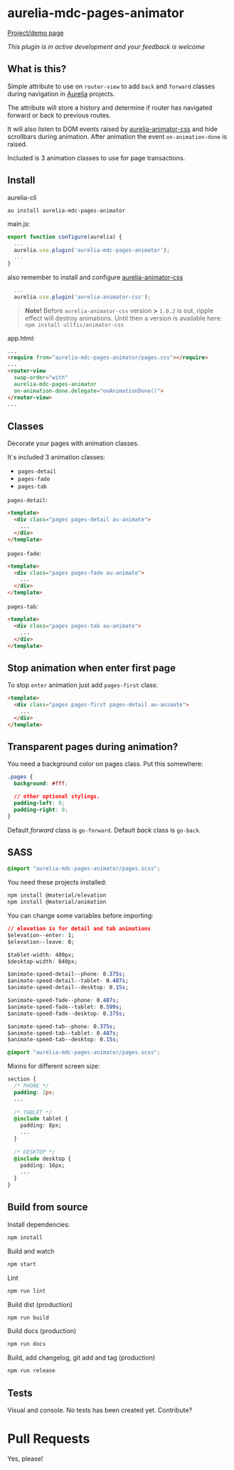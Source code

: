 # aurelia-mdc-pages-animator

[Project/demo page](https://ullfis.github.io/aurelia-mdc-pages-animator)

_This plugin is in active development and your feedback is welcome_

## What is this?

Simple attribute to use on `router-view` to add `back` and `forward` classes during navigation in [Aurelia](http://aurelia.io) projects.

The attribute will store a history and determine if router has navigated forward or back to previous routes.

It will also listen to DOM events raised by [aurelia-animator-css](https://github.com/aurelia/animator-css) and hide scrollbars during animation. After animation the event `on-animation-done` is raised.

Included is 3 animation classes to use for page transactions.

## Install

aurelia-cli

```bash
au install aurelia-mdc-pages-animator
```

main.js:

```js
export function configure(aurelia) {
  ...
  aurelia.use.plugin('aurelia-mdc-pages-animator');
  ...
}
```

also remember to install and configure [aurelia-animator-css](https://github.com/aurelia/animator-css)

```js
  ...
  aurelia.use.plugin('aurelia-animator-css');
```

> **Note!** Before `aurelia-animator-css` version **>** `1.0.2` is out, ripple effect will destroy animations. Until then a version is available here: `npm install ullfis/animator-css`

app.html:

```html
...
<require from="aurelia-mdc-pages-animator/pages.css"></require>
...
<router-view 
  swap-order="with"
  aurelia-mdc-pages-animator
  on-animation-done.delegate="onAnimationDone()">
</router-view>
...
```

## Classes

Decorate your pages with animation classes.

It`s included 3 animation classes:

- `pages-detail`
- `pages-fade`
- `pages-tab`

`pages-detail`:

```html
<template>
  <div class="pages pages-detail au-animate">
    ...
  </div>
</template>
```


`pages-fade`:

```html
<template>
  <div class="pages pages-fade au-animate">
    ...
  </div>
</template>
```

`pages-tab`:

```html
<template>
  <div class="pages pages-tab au-animate">
    ...
  </div>
</template>
```

## Stop animation when enter first page

To stop `enter` animation just add `pages-first` class:

```html
<template>
  <div class="pages pages-first pages-detail au-animate">
    ...
  </div>
</template>
```

## Transparent pages during animation?

You need a background color on pages class. Put this somewhere:

```css
.pages {
  background: #fff;

  // other optional stylings.
  padding-left: 0;
  padding-right: 0;
}
```

Default *forward* class is `go-forward`. Default *back* class is `go-back`.

## SASS

```css
@import "aurelia-mdc-pages-animator/pages.scss";
```

You need these projects installed:

```bash
npm install @material/elevation
npm install @material/animation
```

You can change some variables before importing:

```css
// elevation is for detail and tab animations
$elevation--enter: 1;
$elevation--leave: 0;

$tablet-width: 480px;
$desktop-width: 840px;          

$animate-speed-detail--phone: 0.375s;
$animate-speed-detail--tablet: 0.487s;
$animate-speed-detail--desktop: 0.15s;

$animate-speed-fade--phone: 0.487s;
$animate-speed-fade--tablet: 0.599s;
$animate-speed-fade--desktop: 0.375s;

$animate-speed-tab--phone: 0.375s;
$animate-speed-tab--tablet: 0.487s;
$animate-speed-tab--desktop: 0.15s;

@import "aurelia-mdc-pages-animator/pages.scss";
```

Mixins for different screen size:

```css
section {
  /* PHONE */
  padding: 2px;
  ...
  
  /* TABLET */
  @include tablet {
    padding: 8px;
    ...
  }
  
  /* DESKTOP */
  @include desktop {
    padding: 16px;
    ...
  }
}
```

## Build from source

Install dependencies:

```bash
npm install
```

Build and watch

```bash
npm start
```

Lint

```bash
npm run lint
```

Build dist (production)

```bash
npm run build
```

Build docs (production)

```bash
npm run docs
```

Build, add changelog, git add and tag (production)

```bash
npm run release
```

## Tests

Visual and console. No tests has been created yet. Contribute?

# Pull Requests

Yes, please!
